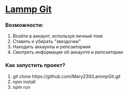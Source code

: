 # [Lammp Git](https://intense-wildwood-95920.herokuapp.com/)

### Возможности:
<ol> 
<li>Возйти в аккаунт, используя личный токе</li>
<li>Ставить и убирать "звездочки" </li>
<li>Находить аккаунты и репозиториия</li>
<li> Смотреть информация об аккаунте и репозитории</li>
</ol>

### Как запустить проект?
<ol> 
<li>git clone https://github.com/Mary230/LammpGit.git</li>
<li>npm install </li>
<li>npm run</li>
</ol>



